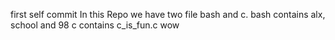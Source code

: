 first self commit
In this Repo we have two file bash and c.
bash contains alx, school and 98
c contains c_is_fun.c
wow
